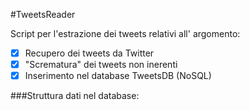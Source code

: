#TweetsReader

Script per l'estrazione dei tweets relativi all' argomento:

- [x] Recupero dei tweets da Twitter
- [x] "Scrematura" dei tweets non inerenti
- [x] Inserimento nel database TweetsDB (NoSQL)

###Struttura dati nel database:

